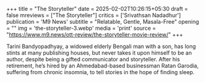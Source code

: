 +++
title = "The Storyteller"
date = 2025-02-02T10:26:15+05:30
draft = false
mreviews = ["The Storyteller"]
critics = ['Srivathsan Nadadhur']
publication = 'M9 News'
subtitle = "Relatable, Gentle, Masala-Free"
opening = ""
img = 'the-storyteller-3.webp'
media = 'print'
source = "https://www.m9.news/ott-review/the-storyteller-movie-review/"
+++

Tarini Bandyopadhyay, a widowed elderly Bengali man with a son, has long stints at many publishing houses, but never takes it upon himself to be an author, despite being a gifted communicator and storyteller. After his retirement, he’s hired by an Ahmedabad-based businessman Ratan Garodia, suffering from chronic insomnia, to tell stories in the hope of finding sleep.
